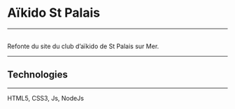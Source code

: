# Aïkido St Palais
---

<br>
Refonte du site du club d’aïkido de St Palais sur Mer.

---
## Technologies
---
HTML5, CSS3, Js, NodeJs
